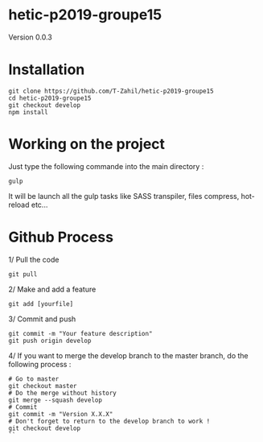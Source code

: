 # hetic-p2019-groupe15

Version 0.0.3

# Installation

```
git clone https://github.com/T-Zahil/hetic-p2019-groupe15
cd hetic-p2019-groupe15
git checkout develop
npm install
```

# Working on the project

Just type the following commande into the main directory : 
```
gulp
```
It will be launch all the gulp tasks like SASS transpiler, files compress, hot-reload etc...

# Github Process

1/ Pull the code
```
git pull
```

2/ Make and add a feature
```
git add [yourfile]
```

3/ Commit and push
```
git commit -m "Your feature description"
git push origin develop
```

4/ If you want to merge the develop branch to the master branch, do the following process :
```
# Go to master
git checkout master
# Do the merge without history
git merge --squash develop
# Commit
git commit -m "Version X.X.X"
# Don't forget to return to the develop branch to work !
git checkout develop
``
